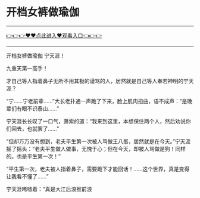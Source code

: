 # 开档女裤做瑜伽

<hr/> <a href="https://github.com/kiuhd/dfrw/issues/1">👉👉👉♥♥点此进入♥观看入口👈👉👉</a><hr/>

开档女裤做瑜伽
宁天涯！

九重天第一高手！

才自己等人指着鼻子无所不用其极的谩骂的人，居然就是自己等人奉若神明的宁天涯？

“宁……宁老前辈……”大长老扑通一声跪了下来，脸上肌肉扭曲，语不成声：“是晚辈们有眼不识泰山……”

宁天涯长长叹了一口气，萧索的道：“我来到这里，本想保住两个人，然后劝说你们回去，也就罢了……”

“但却万万没有想到，老夫平生第一次被人骂做王八蛋，居然就是在今天。”宁天涯摇了摇头：“老夫平生做人做事，无愧于心；但在今天，却被人骂做是狗！同样的。也是平生第一次！”

“平生第一次，老夫被人指着鼻子，需要跪下才能回话！……这个世界，真是变得让我看不懂了……”

宁天涯唏嘘着：“真是大江后浪推前浪
